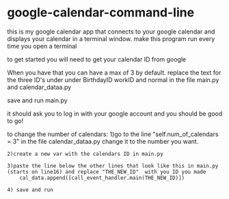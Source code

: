 # google-calendar-command-line
this is my google calendar app that connects to your google calendar and displays your calendar in a terminal window. make this program run every time you open a terminal

to get started you will need to get your calendar ID from google

When you have that you can have a max of 3 by default. 
    replace the text for the three ID's under under BirthdayID workID and normal in the 
    file main.py and calendar_dataa.py

save and run main.py

it should ask you to log in with your google account and you should be good to go!




to change the number of calendars:
     1)go to the line "self.num_of_calendars = 3" in the file calendar_dataa.py
       change it to the number you want.

    2)create a new var with the calendars ID in main.py

    3)paste the line below the other lines that look like this in main.py (starts on line16) and replace "THE_NEW_ID"  with you ID you made
        cal_data.append([call_event_handler.main(THE_NEW_ID)])
    
    4) save and run